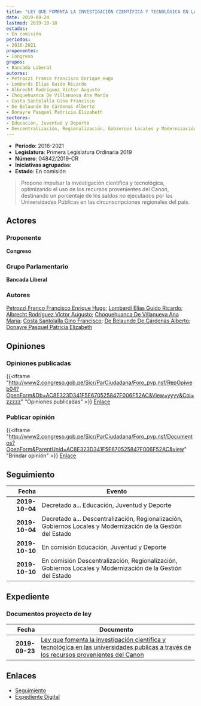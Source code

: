 ```yaml
---
title: "LEY QUE FOMENTA LA INVESTIGACIÓN CIENTÍFICA Y TECNOLÓGICA EN LAS UNIVERSIDADES PÚBLICAS A TRAVÉS DE LOS RECURSOS PROVENIENTES DEL CANON"
date: 2019-09-24
lastmod: 2019-10-10
estados:
- En comisión
periodos:
- 2016-2021
proponentes:
- Congreso
grupos:
- Bancada Liberal
autores:
- Petrozzi Franco Francisco Enrique Hugo
- Lombardi Elías Guido Ricardo
- Albrecht Rodríguez Víctor Augusto
- Choquehuanca De Villanueva Ana María
- Costa Santolalla Gino Francisco
- De Belaunde De Cárdenas Alberto
- Donayre Pasquel Patricia Elizabeth
sectores:
- Educación, Juventud y Deporte
- Descentralización, Regionalización, Gobiernos Locales y Modernización de la Gestión del Estado
---
```

- **Periodo**: 2016-2021
- **Legislatura**: Primera Legislatura Ordinaria 2019
- **Número**: 04842/2019-CR
- **Iniciativas agrupadas**: 
- **Estado**: En comisión

> Propone impulsar la investigación científica y tecnológica, optimizando el uso de los recursos provenientes del Canon, destinando un porcentaje de los saldos no ejecutados por las Universidades Públicas en las circunscripciones regionales del país.


## Actores

### Proponente

**Congreso**

### Grupo Parlamentario

**Bancada Liberal**

### Autores

[Petrozzi Franco Francisco Enrique Hugo](mailto:mailto:fpetrozzi@congreso.gob.pe); [Lombardi Elías Guido Ricardo](mailto:mailto:glombardi@congreso.gob.pe); [Albrecht Rodríguez Víctor Augusto](mailto:mailto:valbrecht@congreso.gob.pe); [Choquehuanca De Villanueva Ana María](mailto:mailto:achoquehuanca@congreso.gob.pe); [Costa Santolalla Gino Francisco](mailto:mailto:gcosta@congreso.gob.pe); [De Belaunde De Cárdenas Alberto](mailto:mailto:adebelaunde@congreso.gob.pe); [Donayre Pasquel Patricia Elizabeth](mailto:mailto:pdonayre@congreso.gob.pe)

## Opiniones

### Opiniones publicadas

{{<iframe "http://www2.congreso.gob.pe/Sicr/ParCiudadana/Foro_pvp.nsf/RepOpiweb04?OpenForm&Db=AC8E323D341F5E670525847F006F52AC&View=yyyy&Col=zzzzz" "Opiniones publicadas" >}}
[Enlace](http://www2.congreso.gob.pe/Sicr/ParCiudadana/Foro_pvp.nsf/RepOpiweb04?OpenForm&Db=AC8E323D341F5E670525847F006F52AC&View=yyyy&Col=zzzzz)

### Publicar opinión

{{<iframe "http://www2.congreso.gob.pe/Sicr/ParCiudadana/Foro_pvp.nsf/Documentos?OpenForm&ParentUnid=AC8E323D341F5E670525847F006F52AC&view" "Brindar opinión" >}}
[Enlace](http://www2.congreso.gob.pe/Sicr/ParCiudadana/Foro_pvp.nsf/Documentos?OpenForm&ParentUnid=AC8E323D341F5E670525847F006F52AC&view)


## Seguimiento

| Fecha | Evento |
|------:|--------|
| **2019-10-04** | Decretado a... Educación, Juventud y Deporte |
| **2019-10-04** | Decretado a... Descentralización, Regionalización, Gobiernos Locales y Modernización de la Gestión del Estado |
| **2019-10-10** | En comisión Educación, Juventud y Deporte |
| **2019-10-10** | En comisión Descentralización, Regionalización, Gobiernos Locales y Modernización de la Gestión del Estado |

## Expediente

### Documentos proyecto de ley

| Fecha | Documento |
|------:|-----------|
| **2019-09-23** | [Ley que fomenta la investigación científica y tecnológica en las universidades publicas a través de los recursos provenientes del Canon](http://www.leyes.congreso.gob.pe/Documentos/2016_2021/Proyectos_de_Ley_y_de_Resoluciones_Legislativas/PL04842_20190924.pdf) |

## Enlaces

- [Seguimiento](http://www2.congreso.gob.pe/Sicr/TraDocEstProc/CLProLey2016.nsf/f7fff46988ca05b1052578e100829cc7/45e6c4ae31d1a5ee0525847f005bbd1a?OpenDocument)
- [Expediente Digital](http://www2.congreso.gob.pe/Sicr/TraDocEstProc/CLProLey2016.nsf/f7fff46988ca05b1052578e100829cc7/45e6c4ae31d1a5ee0525847f005bbd1a?OpenDocument&Click=05257FB7005EB655.eb71d0cf91d8294e05256cdf006b5706/$Body/0.1C6C)

